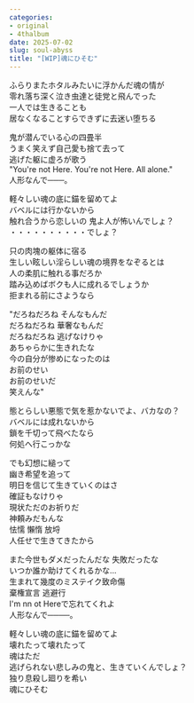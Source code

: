 ```yaml
---
categories:
- original
- 4thalbum
date: 2025-07-02
slug: soul-abyss
title: "[WIP]魂にひそむ"
---
```


ふらりまたホタルみたいに浮かんだ魂の情が  
零れ落ち深く泣き虫達と徒党と飛んでった  
一人では生きることも  
居なくなることすらできずに去迷い堕ちる

鬼が潜んでいる心の四畳半  
うまく笑えず自己愛も捨て去って  
逃げた躯に虚ろが歌う  
"You're not Here. You're not Here. All alone."  
人形なんで───。

軽々しい魂の底に錨を留めてよ  
バベルには行かないから  
触れ合うから恋しいの 鬼よ人が怖いんでしょ？  
・・・・・・・・・・でしょ？

只の肉塊の躯体に宿る  
生しい眩しい淫らしい魂の境界をなぞるとは  
人の柔肌に触れる事だろか  
踏み込めばボクも人に成れるでしょうか  
拒まれる前にさようなら

"だろねだろね そんなもんだ  
だろねだろね 華奢なもんだ  
だろねだろね 逃げなけりゃ  
あちゃらかに生きれたな  
今の自分が惨めになったのは  
お前のせい  
お前のせいだ  
笑えんな"

態とらしい悪態で気を惹かないでよ、バカなの？  
バベルには成れないから  
鎖を千切って飛べたなら  
何処へ行こっかな

でも幻想に縋って  
幽き希望を追って  
明日を信じて生きていくのはさ  
確証もなけりゃ  
現状ただのお祈りだ  
神頼みだもんな  
怯懦 懶惰 放埒  
人任せで生きてきたから

また今世もダメだったんだな 失敗だったな  
いつか誰か助けてくれるかな…  
生まれて幾度のミステイク致命傷  
棄権宣言 逃避行  
I'm nn ot Hereで忘れてくれよ  
人形なんで────。

軽々しい魂の底に錨を留めてよ  
壊れたって壊れたって  
魂はただ  
逃げられない悲しみの鬼と、生きていくんでしょ？  
独り息殺し廻りを希い  
魂にひそむ